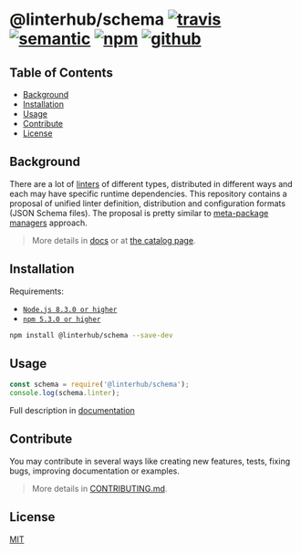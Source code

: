 # @linterhub/schema [![travis][travis-shield]][travis-url] [![semantic][semantic-shield]][semantic-url] [![npm][npm-shield]][npm-url] [![github][github-shield]][github-url]

## Table of Contents

- [Background](#background)
- [Installation](#installation)
- [Usage](#usage)
- [Contribute](#contribute)
- [License](#license)

## Background

There are a lot of [linters][linter-url] of different types, distributed
in different ways and each may have specific runtime dependencies.
This repository contains a proposal of unified linter definition,
distribution and configuration formats (JSON Schema files).
The proposal is pretty similar to [meta-package managers][meta-url]
approach.

> More details in [docs][doc-url] or at [the catalog page][catalog-url].

## Installation

Requirements:

- [`Node.js 8.3.0 or higher`][node-js]
- [`npm 5.3.0 or higher`][npm]

```bash
npm install @linterhub/schema --save-dev
```

## Usage

```javascript
const schema = require('@linterhub/schema');
console.log(schema.linter);
```

Full description in [documentation][doc-url]

## Contribute

You may contribute in several ways like creating new features, tests,
fixing bugs, improving documentation or examples.

> More details in [CONTRIBUTING.md][contributing].

## License

[MIT][license-url]

[travis-shield]: https://img.shields.io/travis/linterhub/schema/master.svg
[travis-url]: https://travis-ci.org/linterhub/schema/branches
[semantic-shield]: https://img.shields.io/badge/%20%20%F0%9F%93%A6%F0%9F%9A%80-semantic--release-e10079.svg
[semantic-url]: https://github.com/semantic-release/semantic-release
[npm-shield]: https://img.shields.io/npm/v/@linterhub/schema.svg
[npm-url]: https://www.npmjs.com/package/@linterhub/schema
[npm]: https://www.npmjs.com
[node-js]: https://nodejs.org
[github-shield]: https://img.shields.io/github/release/linterhub/schema.svg?label=github
[github-url]: https://github.com/linterhub/schema
[schema-url]: http://json-schema.org/
[web-url]: https://schema.linterhub.com
[doc-url]: ./doc/
[linter-url]: https://en.wikipedia.org/wiki/List_of_tools_for_static_code_analysis
[license-url]: ./license.md
[catalog-url]: https://github.com/linterhub/catalog
[meta-url]: https://en.wikipedia.org/wiki/List_of_software_package_management_systems#Meta_package_managers
[contributing]: ./github/CONTRIBUTING.md

